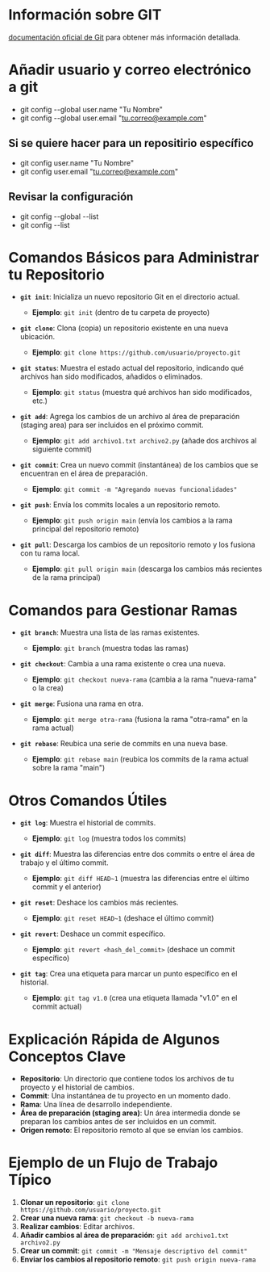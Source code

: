# Información sobre GIT
[documentación oficial de Git](https://git-scm.com/doc) para obtener más información detallada.


# Añadir usuario y correo electrónico a git
  - git config --global user.name "Tu Nombre"
  - git config --global user.email "tu.correo@example.com"
  
## Si se quiere hacer para un repositirio específico
  - git config user.name "Tu Nombre"
  - git config user.email "tu.correo@example.com"

## Revisar la configuración
  - git config --global --list
  - git config --list


# Comandos Básicos para Administrar tu Repositorio

- **`git init`**: Inicializa un nuevo repositorio Git en el directorio actual.
  - **Ejemplo**: `git init` (dentro de tu carpeta de proyecto)

- **`git clone`**: Clona (copia) un repositorio existente en una nueva ubicación.
  - **Ejemplo**: `git clone https://github.com/usuario/proyecto.git`

- **`git status`**: Muestra el estado actual del repositorio, indicando qué archivos han sido modificados, añadidos o eliminados.
  - **Ejemplo**: `git status` (muestra qué archivos han sido modificados, etc.)

- **`git add`**: Agrega los cambios de un archivo al área de preparación (staging area) para ser incluidos en el próximo commit.
  - **Ejemplo**: `git add archivo1.txt archivo2.py` (añade dos archivos al siguiente commit)

- **`git commit`**: Crea un nuevo commit (instantánea) de los cambios que se encuentran en el área de preparación.
  - **Ejemplo**: `git commit -m "Agregando nuevas funcionalidades"`

- **`git push`**: Envía los commits locales a un repositorio remoto.
  - **Ejemplo**: `git push origin main` (envía los cambios a la rama principal del repositorio remoto)

- **`git pull`**: Descarga los cambios de un repositorio remoto y los fusiona con tu rama local.
  - **Ejemplo**: `git pull origin main` (descarga los cambios más recientes de la rama principal)

# Comandos para Gestionar Ramas

- **`git branch`**: Muestra una lista de las ramas existentes.
  - **Ejemplo**: `git branch` (muestra todas las ramas)

- **`git checkout`**: Cambia a una rama existente o crea una nueva.
  - **Ejemplo**: `git checkout nueva-rama` (cambia a la rama "nueva-rama" o la crea)

- **`git merge`**: Fusiona una rama en otra.
  - **Ejemplo**: `git merge otra-rama` (fusiona la rama "otra-rama" en la rama actual)

- **`git rebase`**: Reubica una serie de commits en una nueva base.
  - **Ejemplo**: `git rebase main` (reubica los commits de la rama actual sobre la rama "main")

# Otros Comandos Útiles

- **`git log`**: Muestra el historial de commits.
  - **Ejemplo**: `git log` (muestra todos los commits)

- **`git diff`**: Muestra las diferencias entre dos commits o entre el área de trabajo y el último commit.
  - **Ejemplo**: `git diff HEAD~1` (muestra las diferencias entre el último commit y el anterior)

- **`git reset`**: Deshace los cambios más recientes.
  - **Ejemplo**: `git reset HEAD~1` (deshace el último commit)

- **`git revert`**: Deshace un commit específico.
  - **Ejemplo**: `git revert <hash_del_commit>` (deshace un commit específico)

- **`git tag`**: Crea una etiqueta para marcar un punto específico en el historial.
  - **Ejemplo**: `git tag v1.0` (crea una etiqueta llamada "v1.0" en el commit actual)

# Explicación Rápida de Algunos Conceptos Clave

- **Repositorio**: Un directorio que contiene todos los archivos de tu proyecto y el historial de cambios.
- **Commit**: Una instantánea de tu proyecto en un momento dado.
- **Rama**: Una línea de desarrollo independiente.
- **Área de preparación (staging area)**: Un área intermedia donde se preparan los cambios antes de ser incluidos en un commit.
- **Origen remoto**: El repositorio remoto al que se envían los cambios.

# Ejemplo de un Flujo de Trabajo Típico

1. **Clonar un repositorio**: `git clone https://github.com/usuario/proyecto.git`
2. **Crear una nueva rama**: `git checkout -b nueva-rama`
3. **Realizar cambios**: Editar archivos.
4. **Añadir cambios al área de preparación**: `git add archivo1.txt archivo2.py`
5. **Crear un commit**: `git commit -m "Mensaje descriptivo del commit"`
6. **Enviar los cambios al repositorio remoto**: `git push origin nueva-rama`
